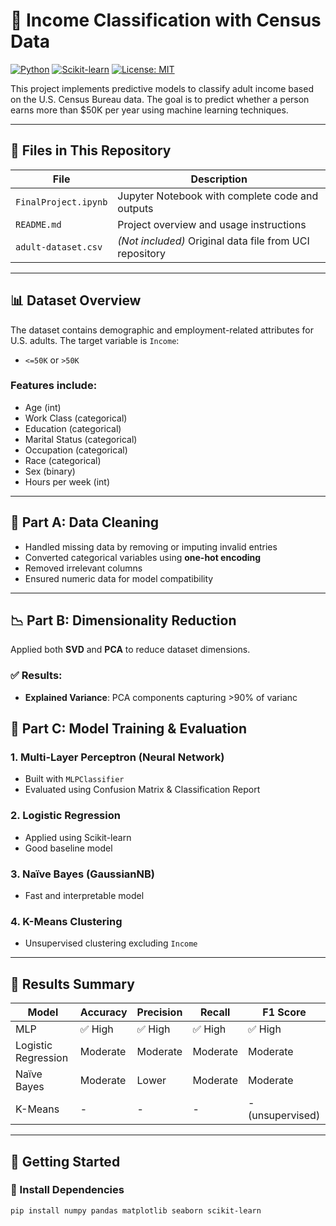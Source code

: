# 🧠 Income Classification with Census Data

[![Python](https://img.shields.io/badge/Python-3.8%2B-blue?logo=python)](https://www.python.org/)
[![Scikit-learn](https://img.shields.io/badge/Scikit--learn-Modeling-orange?logo=scikit-learn)](https://scikit-learn.org/)
[![License: MIT](https://img.shields.io/badge/License-MIT-green.svg)](https://opensource.org/licenses/MIT)

This project implements predictive models to classify adult income based on the U.S. Census Bureau data. The goal is to predict whether a person earns more than $50K per year using machine learning techniques.

---

## 📁 Files in This Repository

| File | Description |
|------|-------------|
| `FinalProject.ipynb` | Jupyter Notebook with complete code and outputs |
| `README.md` | Project overview and usage instructions |
| `adult-dataset.csv` | *(Not included)* Original data file from UCI repository |


---

## 📊 Dataset Overview

The dataset contains demographic and employment-related attributes for U.S. adults. The target variable is `Income`:

- `<=50K` or `>50K`

### Features include:
- Age (int)
- Work Class (categorical)
- Education (categorical)
- Marital Status (categorical)
- Occupation (categorical)
- Race (categorical)
- Sex (binary)
- Hours per week (int)

---

## 🧹 Part A: Data Cleaning

- Handled missing data by removing or imputing invalid entries
- Converted categorical variables using **one-hot encoding**
- Removed irrelevant columns
- Ensured numeric data for model compatibility

---

## 📉 Part B: Dimensionality Reduction

Applied both **SVD** and **PCA** to reduce dataset dimensions.

### ✅ Results:
- **Explained Variance**: PCA components capturing >90% of varianc

## 🤖 Part C: Model Training & Evaluation

### 1. Multi-Layer Perceptron (Neural Network)
- Built with `MLPClassifier`
- Evaluated using Confusion Matrix & Classification Report

### 2. Logistic Regression
- Applied using Scikit-learn
- Good baseline model

### 3. Naïve Bayes (GaussianNB)
- Fast and interpretable model

### 4. K-Means Clustering
- Unsupervised clustering excluding `Income`

---

## 🧪 Results Summary

| Model | Accuracy | Precision | Recall | F1 Score |
|-------|----------|-----------|--------|----------|
| MLP | ✅ High | ✅ High | ✅ High | ✅ High |
| Logistic Regression | Moderate | Moderate | Moderate | Moderate |
| Naïve Bayes | Moderate | Lower | Moderate | Moderate |
| K-Means | - | - | - | - (unsupervised) |

---

## 🚀 Getting Started

### 🔧 Install Dependencies

```bash
pip install numpy pandas matplotlib seaborn scikit-learn
